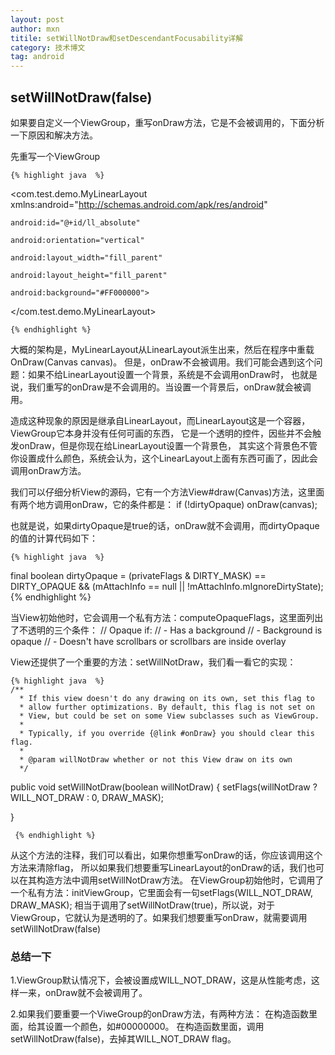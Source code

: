 ```yaml
---
layout: post
author: mxn
titile: setWillNotDraw和setDescendantFocusability详解
category: 技术博文
tag: android
---
```


## setWillNotDraw(false)

如果要自定义一个ViewGroup，重写onDraw方法，它是不会被调用的，下面分析一下原因和解决方法。

先重写一个ViewGroup

    {% highlight java  %}

<com.test.demo.MyLinearLayout xmlns:android="http://schemas.android.com/apk/res/android"

    android:id="@+id/ll_absolute"

    android:orientation="vertical"

    android:layout_width="fill_parent"

    android:layout_height="fill_parent"

    android:background="#FF000000">

</com.test.demo.MyLinearLayout>

    {% endhighlight %}
大概的架构是，MyLinearLayout从LinearLayout派生出来，然后在程序中重载OnDraw(Canvas canvas)。
但是，onDraw不会被调用。我们可能会遇到这个问题：如果不给LinearLayout设置一个背景，系统是不会调用onDraw时，
也就是说，我们重写的onDraw是不会调用的。当设置一个背景后，onDraw就会被调用。

造成这种现象的原因是继承自LinearLayout，而LinearLayout这是一个容器，ViewGroup它本身并没有任何可画的东西，
它是一个透明的控件，因些并不会触发onDraw，但是你现在给LinearLayout设置一个背景色，
其实这个背景色不管你设置成什么颜色，系统会认为，这个LinearLayout上面有东西可画了，因此会调用onDraw方法。

我们可以仔细分析View的源码，它有一个方法View#draw(Canvas)方法，这里面有两个地方调用onDraw，它的条件都是：
if (!dirtyOpaque) onDraw(canvas);

也就是说，如果dirtyOpaque是true的话，onDraw就不会调用，而dirtyOpaque的值的计算代码如下：

    {% highlight java  %}
final boolean dirtyOpaque = (privateFlags & DIRTY_MASK) == DIRTY_OPAQUE &&
                (mAttachInfo == null || !mAttachInfo.mIgnoreDirtyState);
    {% endhighlight %}

<!-- more -->

当View初始他时，它会调用一个私有方法：computeOpaqueFlags，这里面列出了不透明的三个条件：
// Opaque if:
//   - Has a background
//   - Background is opaque
//   - Doesn't have scrollbars or scrollbars are inside overlay

View还提供了一个重要的方法：setWillNotDraw，我们看一看它的实现：

    {% highlight java  %}
    /**
      * If this view doesn't do any drawing on its own, set this flag to
      * allow further optimizations. By default, this flag is not set on
      * View, but could be set on some View subclasses such as ViewGroup.
      *
      * Typically, if you override {@link #onDraw} you should clear this flag.
      *
      * @param willNotDraw whether or not this View draw on its own
      */
 public void setWillNotDraw(boolean willNotDraw) {
     setFlags(willNotDraw ? WILL_NOT_DRAW : 0, DRAW_MASK);

 }

     {% endhighlight %}

从这个方法的注释，我们可以看出，如果你想重写onDraw的话，你应该调用这个方法来清除flag，
所以如果我们想要重写LinearLayout的onDraw的话，我们也可以在其构造方法中调用setWillNotDraw方法。
在ViewGroup初始他时，它调用了一个私有方法：initViewGroup，它里面会有一句setFlags(WILL_NOT_DRAW, DRAW_MASK);
相当于调用了setWillNotDraw(true)，所以说，对于ViewGroup，它就认为是透明的了。如果我们想要重写onDraw，就需要调用setWillNotDraw(false)


### 总结一下

1.ViewGroup默认情况下，会被设置成WILL_NOT_DRAW，这是从性能考虑，这样一来，onDraw就不会被调用了。

2.如果我们要重要一个ViweGroup的onDraw方法，有两种方法：
在构造函数里面，给其设置一个颜色，如#00000000。
在构造函数里面，调用setWillNotDraw(false)，去掉其WILL_NOT_DRAW flag。


